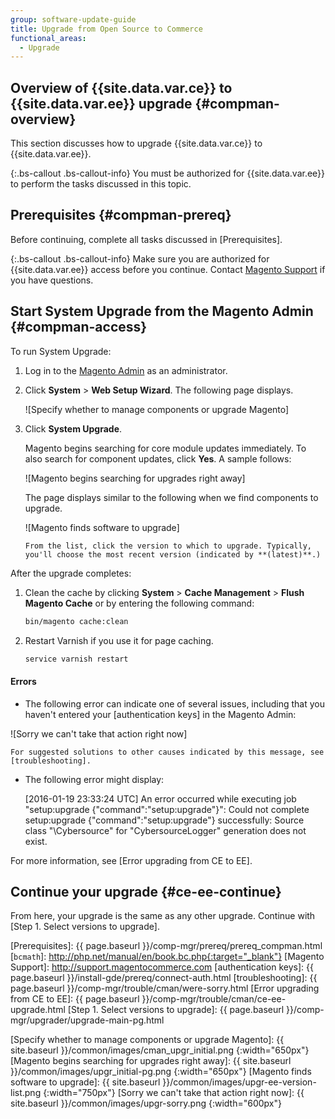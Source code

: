 ```yaml
---
group: software-update-guide
title: Upgrade from Open Source to Commerce
functional_areas:
  - Upgrade
---
```


## Overview of {{site.data.var.ce}} to {{site.data.var.ee}} upgrade {#compman-overview}

This section discusses how to upgrade {{site.data.var.ce}} to {{site.data.var.ee}}.

{:.bs-callout .bs-callout-info}
You must be authorized for {{site.data.var.ee}} to perform the tasks discussed in this topic.

## Prerequisites {#compman-prereq}

Before continuing, complete all tasks discussed in [Prerequisites].

{:.bs-callout .bs-callout-info}
Make sure you are authorized for {{site.data.var.ee}} access before you continue. Contact [Magento Support](http://support.magentocommerce.com) if you have questions.

## Start System Upgrade from the Magento Admin {#compman-access}

To run System Upgrade:

1. Log in to the [Magento Admin](https://glossary.magento.com/magento-admin) as an administrator.
2. Click **System** > **Web Setup Wizard**.
 The following page displays.

    ![Specify whether to manage components or upgrade Magento]

3. Click **System Upgrade**.

    Magento begins searching for core module updates immediately. To also search for component updates, click **Yes**. A sample follows:

    ![Magento begins searching for upgrades right away]

    The page displays similar to the following when we find components to upgrade.

    ![Magento finds software to upgrade]

       From the list, click the version to which to upgrade. Typically, you'll choose the most recent version (indicated by **(latest)**.)

After the upgrade completes:

1. Clean the cache by clicking **System** > **Cache Management** > **Flush Magento Cache** or by entering the following command:

   ```bash
   bin/magento cache:clean
   ```

2. Restart Varnish if you use it for page caching.

   ```bash
   service varnish restart
   ```

#### Errors

* The following error can indicate one of several issues, including that you haven't entered your [authentication keys] in the Magento Admin:

 ![Sorry we can't take that action right now]

    For suggested solutions to other causes indicated by this message, see [troubleshooting].

* The following error might display:

  [2016-01-19 23:33:24 UTC] An error occurred while executing job
  "setup:upgrade {"command":"setup:upgrade"}": Could not complete
  setup:upgrade {"command":"setup:upgrade"} successfully: Source
  class "\Cybersource" for "CybersourceLogger" generation does not exist.

 For more information, see [Error upgrading from CE to EE].

## Continue your upgrade {#ce-ee-continue}

From here, your upgrade is the same as any other upgrade. Continue with [Step 1. Select versions to upgrade].

<!-- Link Definitions -->
[Prerequisites]: {{ page.baseurl }}/comp-mgr/prereq/prereq_compman.html
[`bcmath`]: http://php.net/manual/en/book.bc.php{:target="_blank"}
[Magento Support]: http://support.magentocommerce.com
[authentication keys]: {{ page.baseurl }}/install-gde/prereq/connect-auth.html
[troubleshooting]: {{ page.baseurl }}/comp-mgr/trouble/cman/were-sorry.html
[Error upgrading from CE to EE]: {{ page.baseurl }}/comp-mgr/trouble/cman/ce-ee-upgrade.html
[Step 1. Select versions to upgrade]: {{ page.baseurl }}/comp-mgr/upgrader/upgrade-main-pg.html

<!-- Image Definitions -->
[Specify whether to manage components or upgrade Magento]: {{ site.baseurl }}/common/images/cman_upgr_initial.png
{:width="650px"}
[Magento begins searching for upgrades right away]: {{ site.baseurl }}/common/images/upgr_initial-pg.png
{:width="650px"}
[Magento finds software to upgrade]: {{ site.baseurl }}/common/images/upgr-ee-version-list.png
{:width="750px"}
[Sorry we can't take that action right now]: {{ site.baseurl }}/common/images/upgr-sorry.png
{:width="600px"}
